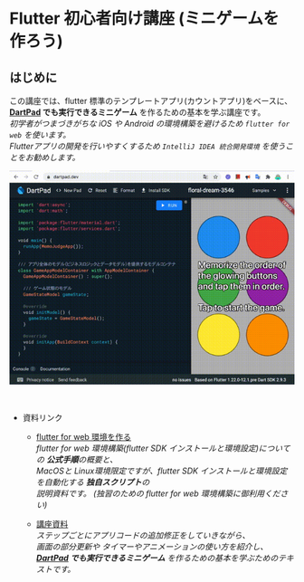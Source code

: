 # Flutter 初心者向け講座 (ミニゲームを作ろう)

## はじめに
この講座では、flutter 標準のテンプレートアプリ(カウントアプリ)をベースに、  
**[DartPad](https://dartpad.dev/) でも実行できるミニゲーム** を作るための基本を学ぶ講座です。  
*初学者がつまづきがちな iOS や Android の環境構築を避けるため `flutter for web` を使います。*  
*Flutterアプリの開発を行いやすくするため `IntelliJ IDEA 統合開発環境` を使うことをお勧めします。*

![ミニゲーム・デモ](docs/images/minigame-demo.gif)

<br/>

- 資料リンク
  - [flutter for web 環境を作る](https://cch-robo.github.io/DevFest-Kyoto-2020/install_flutter_sdk.html)  
  *flutter for web 環境構築(flutter SDK インストールと環境設定)についての **公式手順**の概要と、*  
  *MacOSと Linux環境限定ですが、flutter SDK インストールと環境設定を自動化する **独自スクリプト**の*  
  *説明資料です。 (独習のための flutter for web 環境構築に御利用ください)*  

  - [講座資料](https://cch-robo.github.io/DevFest-Kyoto-2020/index.html)  
  *ステップごとにアプリコードの追加修正をしていきながら、*  
  *画面の部分更新や タイマーやアニメーションの使い方を紹介し、*  
  ***[DartPad](https://dartpad.dev/) でも実行できるミニゲーム** を作るための基本を学ぶためのテキストです。*  